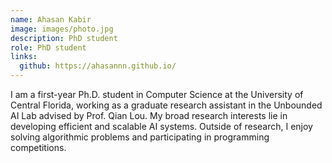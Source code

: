 ```yaml
---
name: Ahasan Kabir
image: images/photo.jpg
description: PhD student
role: PhD student
links:
  github: https://ahasannn.github.io/
---
```


I am a first-year Ph.D. student in Computer Science at the University of Central Florida, working as a graduate research assistant in the Unbounded AI Lab advised by Prof. Qian Lou. My broad research interests lie in developing efficient and scalable AI systems. Outside of research, I enjoy solving algorithmic problems and participating in programming competitions.